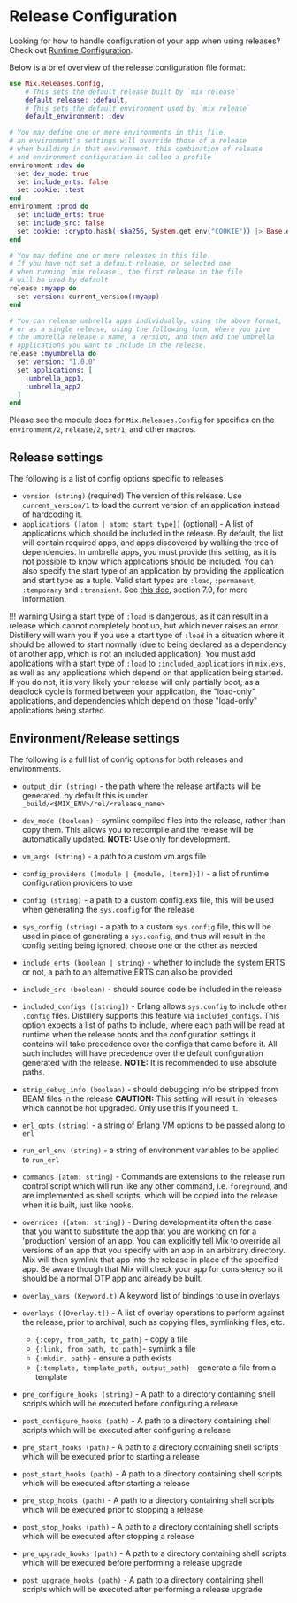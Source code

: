 # Release Configuration

Looking for how to handle configuration of your app when using releases?
Check out [Runtime Configuration](https://hexdocs.pm/distillery/runtime-configuration.html).

Below is a brief overview of the release configuration file format:

```elixir
use Mix.Releases.Config,
    # This sets the default release built by `mix release`
    default_release: :default,
    # This sets the default environment used by `mix release`
    default_environment: :dev

# You may define one or more environments in this file,
# an environment's settings will override those of a release
# when building in that environment, this combination of release
# and environment configuration is called a profile
environment :dev do
  set dev_mode: true
  set include_erts: false
  set cookie: :test
end
environment :prod do
  set include_erts: true
  set include_src: false
  set cookie: :crypto.hash(:sha256, System.get_env("COOKIE")) |> Base.encode16 |> String.to_atom
end

# You may define one or more releases in this file.
# If you have not set a default release, or selected one
# when running `mix release`, the first release in the file
# will be used by default
release :myapp do
  set version: current_version(:myapp)
end

# You can release umbrella apps individually, using the above format,
# or as a single release, using the following form, where you give
# the umbrella release a name, a version, and then add the umbrella
# applications you want to include in the release.
release :myumbrella do
  set version: "1.0.0"
  set applications: [
    :umbrella_app1,
    :umbrella_app2
  ]
end
```

Please see the module docs for `Mix.Releases.Config` for specifics on the
`environment/2`, `release/2`, `set/1`, and other macros.

## Release settings

The following is a list of config options specific to releases


  * `version (string)` (required) The version of this release.
  Use `current_version/1` to load the current version
  of an application instead of hardcoding it.
  * `applications ([atom | atom: start_type])` (optional) - A list of
  applications which should be included in the release. By default, the
  list will contain required apps, and apps discovered by walking the tree
  of dependencies. In umbrella apps, you must provide this setting, as it
  is not possible to know which applications should be included. You can
  also specify the start type of an application by providing the application
  and start type as a tuple. Valid start types are `:load`, `:permanent`,
  `:temporary` and `:transient`.  See [this doc](http://erlang.org/doc/design_principles/applications.html),
  section 7.9, for more information.

!!! warning
    Using a start type of `:load` is dangerous, as it can result in a release which
    cannot completely boot up, but which never raises an error. Distillery will warn you
    if you use a start type of `:load` in a situation where it should be allowed to start
    normally (due to being declared as a dependency of another app, which is not an included
    application). You must add applications with a start type of `:load` to `:included_applications`
    in `mix.exs`, as well as any applications which depend on that application being started. If
    you do not, it is very likely your release will only partially boot, as a deadlock cycle is formed
    between your application, the "load-only" applications, and dependencies which depend on those "load-only"
    applications being started.

## Environment/Release settings

The following is a full list of config options for both releases
and environments.


  * `output_dir (string)` - the path where the release artifacts will be
  generated.  by default this is under `_build/<$MIX_ENV>/rel/<release_name>`

  * `dev_mode (boolean)` - symlink compiled files into the release, rather than
  copy them.  This allows you to recompile and the release will be automatically
  updated. **NOTE:** Use only for development.

  * `vm_args (string)` - a path to a custom vm.args file

  * `config_providers ([module | {module, [term]}])` - a list of runtime configuration
  providers to use

  * `config (string)` - a path to a custom config.exs file, this will be used when
  generating the `sys.config` for the release

  * `sys_config (string)` - a path to a custom `sys.config` file, this will be used in
  place of generating a `sys.config`, and thus will result in the config setting being
  ignored, choose one or the other as needed

  * `include_erts (boolean | string)` - whether to include the system ERTS or not, a path
  to an alternative ERTS can also be provided

  * `include_src (boolean)` - should source code be included in the release

  * `included_configs ([string])` - Erlang allows `sys.config` to include other
  `.config` files. Distillery supports this feature via `included_configs`. This
  option expects a list of paths to include, where each path will be read at runtime
  when the release boots and the configuration settings it contains will take precedence
  over the configs that came before it. All such includes will have precedence over the
  default configuration generated with the release.  **NOTE:** It is recommended to use absolute paths.

  * `strip_debug_info (boolean)` - should debugging info be stripped from BEAM files in the release
  **CAUTION:** This setting will result in releases which cannot be hot upgraded. Only use this if you need it.

  * `erl_opts (string)` - a string of Erlang VM options to be passed along to `erl`

  * `run_erl_env (string)` - a string of environment variables to be applied to `run_erl`

  * `commands [atom: string]` - Commands are extensions to the release run control script
  which will run like any other command, i.e. `foreground`, and are implemented as shell
  scripts, which will be copied into the release when it is built, just like hooks.

  * `overrides ([atom: string])` - During development its often the case that you want to
  substitute the app that you are working on for a 'production' version of an app. You can
  explicitly tell Mix to override all versions of an app that you specify with an app in an
  arbitrary directory. Mix will then symlink that app into the release in place of the specified
  app. Be aware though that Mix will check your app for consistency so it should be a normal OTP
  app and already be built.

  * `overlay_vars (Keyword.t)` A keyword list of bindings to use in overlays

  * `overlays ([Overlay.t])` - A list of overlay operations to perform against the release,
  prior to archival, such as copying files, symlinking files, etc.
      * `{:copy, from_path, to_path}` - copy a file
      * `{:link, from_path, to_path}`- symlink a file
      * `{:mkdir, path}` - ensure a path exists
      * `{:template, template_path, output_path}` - generate a file from a template

  * `pre_configure_hooks (string)` - A path to a directory containing shell scripts which will
  be executed before configuring a release

  * `post_configure_hooks (path)` - A path to a directory containing shell scripts which will
  be executed after configuring a release

  * `pre_start_hooks (path)` - A path to a directory containing shell scripts which will
  be executed prior to starting a release

  * `post_start_hooks (path)` - A path to a directory containing shell scripts which will
  be executed after starting a release

  * `pre_stop_hooks (path)` - A path to a directory containing shell scripts which will
  be executed prior to stopping a release

  * `post_stop_hooks (path)` - A path to a directory containing shell scripts which will
  be executed after stopping a release

  * `pre_upgrade_hooks (path)` - A path to a directory containing shell scripts which will
  be executed before performing a release upgrade

  * `post_upgrade_hooks (path)` - A path to a directory containing shell scripts which will
  be executed after performing a release upgrade
